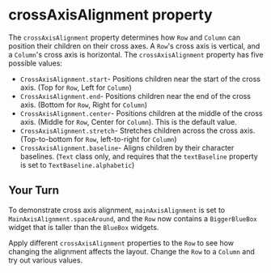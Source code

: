 # crossAxisAlignment property

The `crossAxisAlignment` property determines how `Row` and `Column` can position
their children on their cross axes. A `Row`'s cross axis is vertical, and a
`Column`'s cross axis is horizontal. The `crossAxisAlignment` property has five
possible values:

  - `CrossAxisAlignment.start`- Positions children near the start of the cross
    axis. (Top for `Row`, Left for `Column`)
  - `CrossAxisAlignment.end`- Positions children near the end of the cross axis.
    (Bottom for `Row`, Right for `Column`)
  - `CrossAxisAlignment.center`- Positions children at the middle of the cross
    axis. (Middle for `Row`, Center for `Column`). This is the default value.
  - `CrossAxisAlignment.stretch`- Stretches children across the cross axis.
    (Top-to-bottom for `Row`, left-to-right for `Column`)
  - `CrossAxisAlignment.baseline`- Aligns children by their character baselines.
    (`Text` class only, and requires that the `textBaseline` property is set to
    `TextBaseline.alphabetic`)

## Your Turn

To demonstrate cross axis alignment, `mainAxisAlignment` is set to
`MainAxisAlignment.spaceAround`, and the `Row` now contains a `BiggerBlueBox`
widget that is taller than the `BlueBox` widgets.

Apply different `crossAxisAlignment` properties to the `Row` to see how changing
the alignment affects the layout. Change the `Row` to a `Column` and try out
various values.
